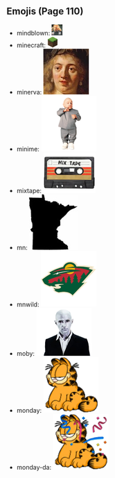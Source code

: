 
## Emojis (Page 110)

* mindblown: ![mindblown](output/mindblown.gif)
* minecraft: ![minecraft](output/minecraft.png)
* minerva: ![minerva](output/minerva.jpg)
* minime: ![minime](output/minime.png)
* mixtape: ![mixtape](output/mixtape.png)
* mn: ![mn](output/mn.jpg)
* mnwild: ![mnwild](output/mnwild.png)
* moby: ![moby](output/moby.png)
* monday: ![monday](output/monday.png)
* monday-da: ![monday-da](output/monday-da.png)

